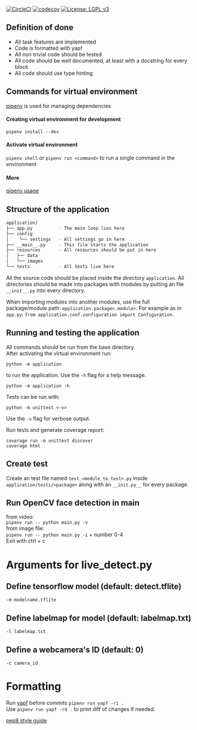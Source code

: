 [![CircleCI](https://circleci.com/gh/kordaniel/Ohtuprojekti-kesa2020.svg?style=svg)](https://circleci.com/gh/kordaniel/Ohtuprojekti-kesa2020) [![codecov](https://codecov.io/gh/kordaniel/Ohtuprojekti-kesa2020/branch/master/graph/badge.svg)](https://codecov.io/gh/kordaniel/Ohtuprojekti-kesa2020) [![License: LGPL v3](https://img.shields.io/badge/License-LGPL%20v3-blue.svg)](https://www.gnu.org/licenses/lgpl-3.0)

## Definition of done
  * All task features are implemented
  * Code is formatted with yapf
  * All non trivial code should be tested
  * All code should be well documented, at least with a docstring for every block
  * All code should use type hinting

## Commands for virtual environment
[pipenv](https://github.com/pypa/pipenv) is used for managing dependencies

#### Creating virtual environment for development
`pipenv install --dev`

#### Activate virtual environment
`pipenv shell`
or `pipenv run <command>` to run a single command in the environment
#### More
[pipenv usage](https://github.com/pypa/pipenv#-usage)

## Structure of the application
```bash
application/
├── app.py          - The main loop lies here
├── config
│    └── settings   - All settings go in here
├── __main__.py     - This file starts the application
├── resources       - All resources should be put in here
│   ├── data
│   └── images
└── tests           - All tests live here
```

All the source code should be placed inside the directory `application`. All directories should be made into packages with modules by putting an file `__init__.py` into every directory.  

When importing modules into another modules, use the full package/module path: `application.package<.module>`. For example as in `app.py`: `from application.conf.configuration import Configuration`.

## Running and testing the application
All commands should be run from the base directory.  
After activating the virtual environment run:  

```console
python -m application
```
to run the application. Use the `-h` flag for a help message.
```console
python -m application -h
```

Tests can be run with:  
```
python -m unittest <-v>
```
Use the `-v` flag for verbose output.

Run tests and generate coverage report:
```console
coverage run -m unittest discover
coverage html
```

## Create test

Create an test file named `test_<module_to_test>.py` inside `application/tests/<package>` along with an `__init.py__` for every package.

## Run OpenCV face detection in main
from video:  
`pipenv run -- python main.py -v`  
from image file:  
`pipenv run -- python main.py -i` + number 0-4  
Exit with ctrl + c  

# Arguments for live_detect.py

## Define tensorflow model (default: detect.tflite)

`-m modelname.tflite`

## Define labelmap for model (default: labelmap.txt)

`-l labelmap.txt`

## Define a webcamera's ID (default: 0)
`-c camera_id`


# Formatting

Run [yapf](https://github.com/google/yapf/) before commits `pipenv run yapf -ri .`  
Use `pipenv run yapf -rd .` to print diff of changes if needed.

[pep8 style guide](https://www.python.org/dev/peps/pep-0008/)
